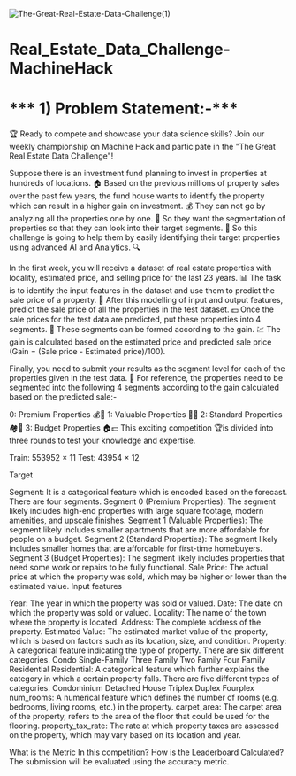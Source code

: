 ![The-Great-Real-Estate-Data-Challenge(1)](https://github.com/aniiketbarphe/Real_Estate_Data_Challenge-MachineHack/assets/84449238/8a9e9433-ea61-424c-80e3-0fb59a71b459)

# Real_Estate_Data_Challenge-MachineHack

# *** 1) Problem Statement:-***

🏆 Ready to compete and showcase your data science skills? Join our weekly championship on Machine Hack and participate in the "The Great Real Estate Data Challenge"! 

Suppose there is an investment fund planning to invest in properties at hundreds of locations. 🏠 Based on the previous millions of property sales over the past few years, the fund house wants to identify the property which can result in a higher gain on investment. 💰 They can not go by analyzing all the properties one by one. 🤔 So they want the segmentation of properties so that they can look into their target segments. 🎯 So this challenge is going to help them by easily identifying their target properties using advanced AI and Analytics. 🔍

In the first week, you will receive a dataset of real estate properties with locality, estimated price, and selling price for the last 23 years. 📊 The task is to identify the input features in the dataset and use them to predict the sale price of a property. 🔮 After this modelling of input and output features, predict the sale price of all the properties in the test dataset. 💵 Once the sale prices for the test data are predicted, put these properties into 4 segments. 🔢 These segments can be formed according to the gain. 💹 The gain is calculated based on the estimated price and predicted sale price (Gain = (Sale price - Estimated price)/100).

Finally, you need to submit your results as the segment level for each of the properties given in the test data. 📝 For reference, the properties need to be segmented into the following 4 segments according to the gain calculated based on the predicted sale:-

0: Premium Properties 💰🏰
1: Valuable Properties 💎🏡
2: Standard Properties 🏘️💸
3: Budget Properties  🏠💵
This exciting competition 🏆is divided into three rounds to test your knowledge and expertise.


Train: 553952  × 11
Test: 43954 × 12
 

Target

Segment: It is a categorical feature which is encoded based on the forecast. There are four segments.
Segment 0 (Premium Properties): The segment likely includes high-end properties with large square footage, modern amenities, and upscale finishes.
Segment 1 (Valuable Properties): The segment likely includes smaller apartments that are more affordable for people on a budget.
Segment 2 (Standard Properties): The segment likely includes smaller homes that are affordable for first-time homebuyers.
Segment 3 (Budget Properties): The segment likely includes properties that need some work or repairs to be fully functional.
Sale Price: The actual price at which the property was sold, which may be higher or lower than the estimated value.
Input features

Year: The year in which the property was sold or valued.
Date: The date on which the property was sold or valued.
Locality: The name of the town where the property is located.
Address: The complete address of the property.
Estimated Value: The estimated market value of the property, which is based on factors such as its location, size, and condition.
Property: A categorical feature indicating the type of property. There are six different categories.
Condo
Single-Family
Three Family
Two Family
Four Family
Residential
Residential: A categorical feature which further explains the category in which a certain property falls. There are five different types of categories.
Condominium
Detached House
Triplex
Duplex
Fourplex
num_rooms: A numerical feature which defines the number of rooms (e.g. bedrooms, living rooms, etc.) in the property.
carpet_area: The carpet area of the property, refers to the area of the floor that could be used for the flooring.
property_tax_rate: The rate at which property taxes are assessed on the property, which may vary based on its location and year.

What is the Metric In this competition? How is the Leaderboard Calculated?
The submission will be evaluated using the accuracy metric.
